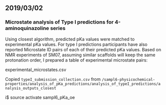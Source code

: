 ## 2019/03/02

### Microstate analysis of Type I predictions for  4-aminoquinazoline series 

Using closest algorithm, predicted pKa values were matched to experimental pKa values. 
For type I predictions participants have also reported Microstate ID pairs of each of their predicted pKa values.
Based on NMR experiments of SM07, assuming similar scaffolds will keep the same protonation order, I prepared a table of experimental microstate pairs:

experimental_microstates.csv

Copied `typeI_submission_collection.csv` from `/sampl6-physicochemical-properties/analysis_of_pKa_predictions/analysis_of_typeI_predictions/analysis_outputs_closest`

i$ source activate sampl6_pKa_oe  
